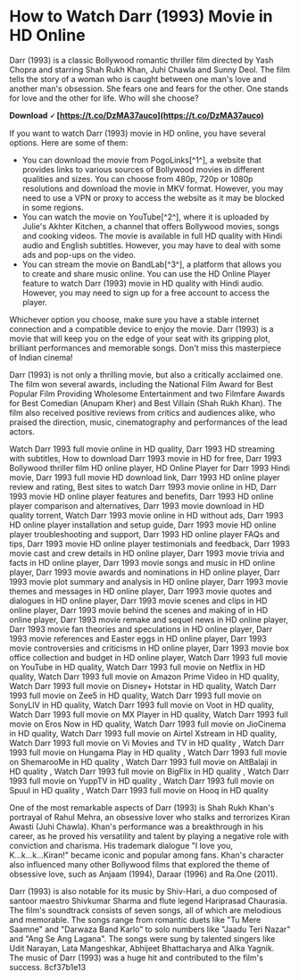 
 
# How to Watch Darr (1993) Movie in HD Online
 
Darr (1993) is a classic Bollywood romantic thriller film directed by Yash Chopra and starring Shah Rukh Khan, Juhi Chawla and Sunny Deol. The film tells the story of a woman who is caught between one man's love and another man's obsession. She fears one and fears for the other. One stands for love and the other for life. Who will she choose?
 
**Download 🗸 [https://t.co/DzMA37auco](https://t.co/DzMA37auco)**


 
If you want to watch Darr (1993) movie in HD online, you have several options. Here are some of them:
 
- You can download the movie from PogoLinks[^1^], a website that provides links to various sources of Bollywood movies in different qualities and sizes. You can choose from 480p, 720p or 1080p resolutions and download the movie in MKV format. However, you may need to use a VPN or proxy to access the website as it may be blocked in some regions.
- You can watch the movie on YouTube[^2^], where it is uploaded by Julie's Akhter Kitchen, a channel that offers Bollywood movies, songs and cooking videos. The movie is available in full HD quality with Hindi audio and English subtitles. However, you may have to deal with some ads and pop-ups on the video.
- You can stream the movie on BandLab[^3^], a platform that allows you to create and share music online. You can use the HD Online Player feature to watch Darr (1993) movie in HD quality with Hindi audio. However, you may need to sign up for a free account to access the player.

Whichever option you choose, make sure you have a stable internet connection and a compatible device to enjoy the movie. Darr (1993) is a movie that will keep you on the edge of your seat with its gripping plot, brilliant performances and memorable songs. Don't miss this masterpiece of Indian cinema!
  
Darr (1993) is not only a thrilling movie, but also a critically acclaimed one. The film won several awards, including the National Film Award for Best Popular Film Providing Wholesome Entertainment and two Filmfare Awards for Best Comedian (Anupam Kher) and Best Villain (Shah Rukh Khan). The film also received positive reviews from critics and audiences alike, who praised the direction, music, cinematography and performances of the lead actors.
 
Watch Darr 1993 full movie online in HD quality,  Darr 1993 HD streaming with subtitles,  How to download Darr 1993 movie in HD for free,  Darr 1993 Bollywood thriller film HD online player,  HD Online Player for Darr 1993 Hindi movie,  Darr 1993 full movie HD download link,  Darr 1993 HD online player review and rating,  Best sites to watch Darr 1993 movie online in HD,  Darr 1993 movie HD online player features and benefits,  Darr 1993 HD online player comparison and alternatives,  Darr 1993 movie download in HD quality torrent,  Watch Darr 1993 movie online in HD without ads,  Darr 1993 HD online player installation and setup guide,  Darr 1993 movie HD online player troubleshooting and support,  Darr 1993 HD online player FAQs and tips,  Darr 1993 movie HD online player testimonials and feedback,  Darr 1993 movie cast and crew details in HD online player,  Darr 1993 movie trivia and facts in HD online player,  Darr 1993 movie songs and music in HD online player,  Darr 1993 movie awards and nominations in HD online player,  Darr 1993 movie plot summary and analysis in HD online player,  Darr 1993 movie themes and messages in HD online player,  Darr 1993 movie quotes and dialogues in HD online player,  Darr 1993 movie scenes and clips in HD online player,  Darr 1993 movie behind the scenes and making of in HD online player,  Darr 1993 movie remake and sequel news in HD online player,  Darr 1993 movie fan theories and speculations in HD online player,  Darr 1993 movie references and Easter eggs in HD online player,  Darr 1993 movie controversies and criticisms in HD online player,  Darr 1993 movie box office collection and budget in HD online player,  Watch Darr 1993 full movie on YouTube in HD quality,  Watch Darr 1993 full movie on Netflix in HD quality,  Watch Darr 1993 full movie on Amazon Prime Video in HD quality,  Watch Darr 1993 full movie on Disney+ Hotstar in HD quality,  Watch Darr 1993 full movie on Zee5 in HD quality,  Watch Darr 1993 full movie on SonyLIV in HD quality,  Watch Darr 1993 full movie on Voot in HD quality,  Watch Darr 1993 full movie on MX Player in HD quality,  Watch Darr 1993 full movie on Eros Now in HD quality,  Watch Darr 1993 full movie on JioCinema in HD quality,  Watch Darr 1993 full movie on Airtel Xstream in HD quality,  Watch Darr 1993 full movie on Vi Movies and TV in HD quality ,  Watch Darr 1993 full movie on Hungama Play in HD quality ,  Watch Darr 1993 full movie on ShemarooMe in HD quality ,  Watch Darr 1993 full movie on AltBalaji in HD quality ,  Watch Darr 1993 full movie on BigFlix in HD quality ,  Watch Darr 1993 full movie on YuppTV in HD quality ,  Watch Darr 1993 full movie on Spuul in HD quality ,  Watch Darr 1993 full movie on Hooq in HD quality
 
One of the most remarkable aspects of Darr (1993) is Shah Rukh Khan's portrayal of Rahul Mehra, an obsessive lover who stalks and terrorizes Kiran Awasti (Juhi Chawla). Khan's performance was a breakthrough in his career, as he proved his versatility and talent by playing a negative role with conviction and charisma. His trademark dialogue "I love you, K...k...k...Kiran!" became iconic and popular among fans. Khan's character also influenced many other Bollywood films that explored the theme of obsessive love, such as Anjaam (1994), Daraar (1996) and Ra.One (2011).
 
Darr (1993) is also notable for its music by Shiv-Hari, a duo composed of santoor maestro Shivkumar Sharma and flute legend Hariprasad Chaurasia. The film's soundtrack consists of seven songs, all of which are melodious and memorable. The songs range from romantic duets like "Tu Mere Saamne" and "Darwaza Band Karlo" to solo numbers like "Jaadu Teri Nazar" and "Ang Se Ang Lagana". The songs were sung by talented singers like Udit Narayan, Lata Mangeshkar, Abhijeet Bhattacharya and Alka Yagnik. The music of Darr (1993) was a huge hit and contributed to the film's success.
 8cf37b1e13
 
